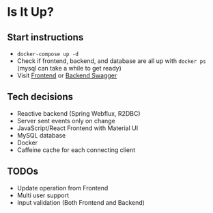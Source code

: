 # Is It Up?

## Start instructions

- <code>docker-compose up -d</code>
- Check if frontend, backend, and database are all up with <code>docker ps</code> (mysql can take a while to get ready)
- Visit [Frontend](http://localhost:3000) or [Backend Swagger](http://localhost:8080/swagger-ui.html)

## Tech decisions

- Reactive backend (Spring Webflux, R2DBC)
- Server sent events only on change
- JavaScript/React Frontend with Material UI
- MySQL database
- Docker
- Caffeine cache for each connecting client

## TODOs

- Update operation from Frontend
- Multi user support
- Input validation (Both Frontend and Backend)
